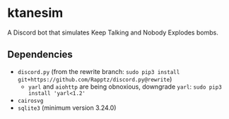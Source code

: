 # ktanesim

A Discord bot that simulates Keep Talking and Nobody Explodes bombs.

## Dependencies

- `discord.py` (from the rewrite branch: `sudo pip3 install git+https://github.com/Rapptz/discord.py@rewrite`)
  - `yarl` and `aiohttp` are being obnoxious, downgrade `yarl`: `sudo pip3 install 'yarl<1.2'`
- `cairosvg`
- `sqlite3` (minimum version 3.24.0)
